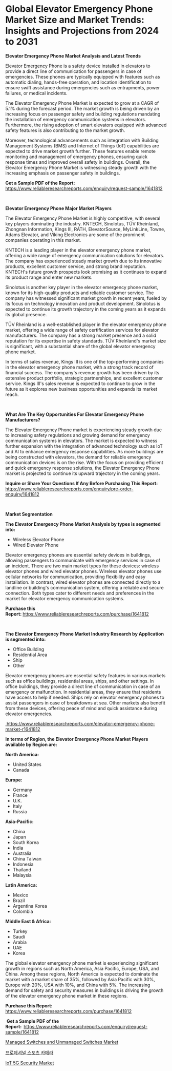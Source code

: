 <p><h1>Global Elevator Emergency Phone Market Size and Market Trends: Insights and Projections from 2024 to 2031</h1></p><p><strong>Elevator Emergency Phone Market Analysis and Latest Trends</strong></p>
<p><p>Elevator Emergency Phone is a safety device installed in elevators to provide a direct line of communication for passengers in case of emergencies. These phones are typically equipped with features such as automatic dialing, hands-free operation, and location identification to ensure swift assistance during emergencies such as entrapments, power failures, or medical incidents.</p><p>The Elevator Emergency Phone Market is expected to grow at a CAGR of 5.1% during the forecast period. The market growth is being driven by an increasing focus on passenger safety and building regulations mandating the installation of emergency communication systems in elevators. Furthermore, the rising adoption of smart elevators equipped with advanced safety features is also contributing to the market growth.</p><p>Moreover, technological advancements such as integration with Building Management Systems (BMS) and Internet of Things (IoT) capabilities are expected to drive market growth further. These features enable remote monitoring and management of emergency phones, ensuring quick response times and improved overall safety in buildings. Overall, the Elevator Emergency Phone Market is witnessing steady growth with the increasing emphasis on passenger safety in buildings.</p></p>
<p><strong>Get a Sample PDF of the Report:&nbsp;</strong> <a href="https://www.reliableresearchreports.com/enquiry/request-sample/1641812">https://www.reliableresearchreports.com/enquiry/request-sample/1641812</a></p>
<p>&nbsp;</p>
<p><strong>Elevator Emergency Phone Major Market Players</strong></p>
<p><p>The Elevator Emergency Phone Market is highly competitive, with several key players dominating the industry. KNTECH, Sinolotus, TÜV Rheinland, Zhongnan Information, Kings III, RATH, ElevatorSource, MyLinkLine, Towne, Adams Elevator, and Viking Electronics are some of the prominent companies operating in this market.</p><p>KNTECH is a leading player in the elevator emergency phone market, offering a wide range of emergency communication solutions for elevators. The company has experienced steady market growth due to its innovative products, excellent customer service, and strong brand reputation. KNTECH's future growth prospects look promising as it continues to expand its product range and enter new markets.</p><p>Sinolotus is another key player in the elevator emergency phone market, known for its high-quality products and reliable customer service. The company has witnessed significant market growth in recent years, fueled by its focus on technology innovation and product development. Sinolotus is expected to continue its growth trajectory in the coming years as it expands its global presence.</p><p>TÜV Rheinland is a well-established player in the elevator emergency phone market, offering a wide range of safety certification services for elevator manufacturers. The company has a strong market presence and a solid reputation for its expertise in safety standards. TÜV Rheinland's market size is significant, with a substantial share of the global elevator emergency phone market.</p><p>In terms of sales revenue, Kings III is one of the top-performing companies in the elevator emergency phone market, with a strong track record of financial success. The company's revenue growth has been driven by its extensive product portfolio, strategic partnerships, and excellent customer service. Kings III's sales revenue is expected to continue to grow in the future as it explores new business opportunities and expands its market reach.</p></p>
<p>&nbsp;</p>
<p><strong>What Are The Key Opportunities For Elevator Emergency Phone Manufacturers?</strong></p>
<p><p>The Elevator Emergency Phone market is experiencing steady growth due to increasing safety regulations and growing demand for emergency communication systems in elevators. The market is expected to witness further expansion with the integration of advanced technology such as IoT and AI to enhance emergency response capabilities. As more buildings are being constructed with elevators, the demand for reliable emergency communication devices is on the rise. With the focus on providing efficient and quick emergency response solutions, the Elevator Emergency Phone market is projected to continue its upward trajectory in the coming years.</p></p>
<p><strong>Inquire or Share Your Questions If Any Before Purchasing This Report:</strong> <a href="https://www.reliableresearchreports.com/enquiry/pre-order-enquiry/1641812">https://www.reliableresearchreports.com/enquiry/pre-order-enquiry/1641812</a></p>
<p>&nbsp;</p>
<p><strong>Market Segmentation</strong></p>
<p><strong>The Elevator Emergency Phone Market Analysis by types is segmented into:</strong></p>
<p><ul><li>Wireless Elevator Phone</li><li>Wired Elevator Phone</li></ul></p>
<p><p>Elevator emergency phones are essential safety devices in buildings, allowing passengers to communicate with emergency services in case of an incident. There are two main market types for these devices: wireless elevator phones and wired elevator phones. Wireless elevator phones use cellular networks for communication, providing flexibility and easy installation. In contrast, wired elevator phones are connected directly to a landline or building's communication system, offering a reliable and secure connection. Both types cater to different needs and preferences in the market for elevator emergency communication systems.</p></p>
<p><strong>Purchase this Report:&nbsp;</strong><a href="https://www.reliableresearchreports.com/purchase/1641812">https://www.reliableresearchreports.com/purchase/1641812</a></p>
<p>&nbsp;</p>
<p><strong>The Elevator Emergency Phone Market Industry Research by Application is segmented into:</strong></p>
<p><ul><li>Office Building</li><li>Residential Area</li><li>Ship</li><li>Other</li></ul></p>
<p><p>Elevator emergency phones are essential safety features in various markets such as office buildings, residential areas, ships, and other settings. In office buildings, they provide a direct line of communication in case of an emergency or malfunction. In residential areas, they ensure that residents have access to help if needed. Ships rely on elevator emergency phones to assist passengers in case of breakdowns at sea. Other markets also benefit from these devices, offering peace of mind and quick assistance during elevator emergencies.</p></p>
<p><a href="https://www.reliableresearchreports.com/elevator-emergency-phone-market-r1641812">&nbsp;https://www.reliableresearchreports.com/elevator-emergency-phone-market-r1641812</a></p>
<p><strong>In terms of Region, the Elevator Emergency Phone Market Players available by Region are:</strong></p>
<p>
    <p> <strong> North America: </strong>
        <ul>
            <li>United States</li>
            <li>Canada</li>
        </ul>
        </p> 
    <p> <strong> Europe: </strong>
        <ul>
            <li>Germany</li>
            <li>France</li>
            <li>U.K.</li>
            <li>Italy</li>
            <li>Russia</li>
        </ul>
        </p> 
    <p> <strong> Asia-Pacific: </strong>
        <ul>
            <li>China</li>
            <li>Japan</li>
            <li>South Korea</li>
            <li>India</li>
            <li>Australia</li>
            <li>China Taiwan</li>
            <li>Indonesia</li>
            <li>Thailand</li>
            <li>Malaysia</li>
        </ul>
        </p> 
    <p> <strong> Latin America: </strong>
        <ul>
            <li>Mexico</li>
            <li>Brazil</li>
            <li>Argentina Korea</li>
            <li>Colombia</li>
        </ul>
        </p> 
    <p> <strong> Middle East & Africa: </strong>
        <ul>
            <li>Turkey</li>
            <li>Saudi</li>
            <li>Arabia</li>
            <li>UAE</li>
            <li>Korea</li>
        </ul>
    </p>
    </p>
<p><p>The global elevator emergency phone market is experiencing significant growth in regions such as North America, Asia Pacific, Europe, USA, and China. Among these regions, North America is expected to dominate the market with a market share of 35%, followed by Asia Pacific with 30%, Europe with 20%, USA with 10%, and China with 5%. The increasing demand for safety and security measures in buildings is driving the growth of the elevator emergency phone market in these regions.</p></p>
<p><strong>Purchase this Report: </strong><a href="https://www.reliableresearchreports.com/purchase/1641812">https://www.reliableresearchreports.com/purchase/1641812</a></p>
<p>&nbsp;<strong>Get a Sample PDF of the Report:&nbsp;&nbsp;</strong><a href="https://www.reliableresearchreports.com/enquiry/request-sample/1641812">https://www.reliableresearchreports.com/enquiry/request-sample/1641812</a></p>
<p><strong></strong></p>
<p><p><a href="https://github.com/bobicer/Market-Research-Report-List-2/blob/main/managed-switches-and-unmanaged-switches-market.md">Managed Switches and Unmanaged Switches Market</a></p><p><a href="https://github.com/JonHarrtis67676y/Market-Research-Report-List-1/blob/main/558288618664.md">프로페셔널 스포츠 카메라</a></p><p><a href="https://github.com/timeliteaut/Market-Research-Report-List-2/blob/main/iot-5g-security-market.md">IoT 5G Security Market</a></p></p>